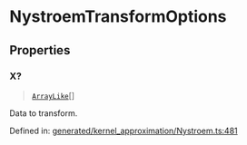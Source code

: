 # NystroemTransformOptions

## Properties

### X?

> [`ArrayLike`](../types/ArrayLike.md)[]

Data to transform.

Defined in:  [generated/kernel\_approximation/Nystroem.ts:481](https://github.com/transitive-bullshit/scikit-learn-ts/blob/b59c1ff/packages/sklearn/src/generated/kernel_approximation/Nystroem.ts#L481)
